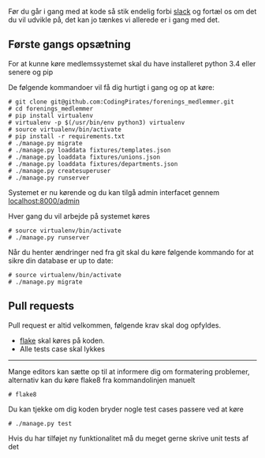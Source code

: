 Før du går i gang med at kode så stik endelig forbi [slack](https://codingpirates.signup.team) 
og fortæl os om det du vil udvikle på, det kan jo tænkes vi allerede er i gang med det. 


## Første gangs opsætning
For at kunne køre medlemssystemet skal du have installeret python 3.4 eller senere og pip

De følgende kommandoer vil få dig hurtigt i gang og op at køre:
```
# git clone git@github.com:CodingPirates/forenings_medlemmer.git
# cd forenings_medlemmer
# pip install virtualenv
# virtualenv -p $(/usr/bin/env python3) virtualenv
# source virtualenv/bin/activate
# pip install -r requirements.txt
# ./manage.py migrate
# ./manage.py loaddata fixtures/templates.json
# ./manage.py loaddata fixtures/unions.json
# ./manage.py loaddata fixtures/departments.json
# ./manage.py createsuperuser
# ./manage.py runserver
```
Systemet er nu kørende og du kan tilgå admin interfacet gennem 
[localhost:8000/admin](http://localhost:8000/admin)

Hver gang du vil arbejde på systemet køres 
```
# source virtualenv/bin/activate
# ./manage.py runserver
```
Når du henter ændringer ned fra git skal du køre følgende kommando 
for at sikre din database er up to date:
```
# source virtualenv/bin/activate
# ./manage.py migrate
```


## Pull requests
Pull request er altid velkommen, følgende krav skal dog opfyldes. 
* [flake](http://flake8.pycqa.org/en/latest/) skal køres på koden. 
* Alle tests case skal lykkes
  

---
Mange editors kan sætte op til at informere dig om formatering problemer, 
alternativ kan du køre flake8 fra kommandolinjen manuelt
```
# flake8
```
  
Du kan tjekke om dig koden bryder nogle test cases passere ved at køre
```
# ./manage.py test
```
Hvis du har tilføjet ny funktionalitet må du meget gerne skrive unit tests af det

